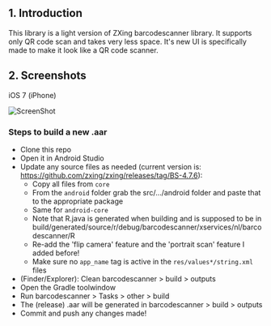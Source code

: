 ## 1. Introduction
This library is a light version of ZXing barcodescanner library. It supports only QR code scan and takes very less space. It's new UI is specifically made to make it look like a QR code scanner.

## 2. Screenshots
iOS 7 (iPhone)

![ScreenShot](https://raw.githubusercontent.com/bhavitsengar/qrcodescanner-lib-android/master/barcodescanner/src/main/res/raw/Screenshot1.jpeg)


### Steps to build a new .aar
 * Clone this repo
 * Open it in Android Studio
 * Update any source files as needed (current version is: https://github.com/zxing/zxing/releases/tag/BS-4.7.6):
   - Copy all files from `core`
   - From the `android` folder grab the src/.../android folder and paste that to the appropriate package
   - Same for `android-core`
   - Note that R.java is generated when building and is supposed to be in build/generated/source/r/debug/barcodescanner/xservices/nl/barcodescanner/R
   - Re-add the 'flip camera' feature and the 'portrait scan' feature I added before!
   - Make sure no `app_name` tag is active in the `res/values*/string.xml` files
 * (Finder/Explorer): Clean barcodescanner > build > outputs
 * Open the Gradle toolwindow
 * Run barcodescanner > Tasks > other > build
 * The (release) .aar will be generated in barcodescanner > build > outputs
 * Commit and push any changes made!
